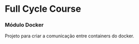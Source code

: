 # Full Cycle Course

### Módulo Docker

Projeto para criar a comunicação entre containers do docker.
